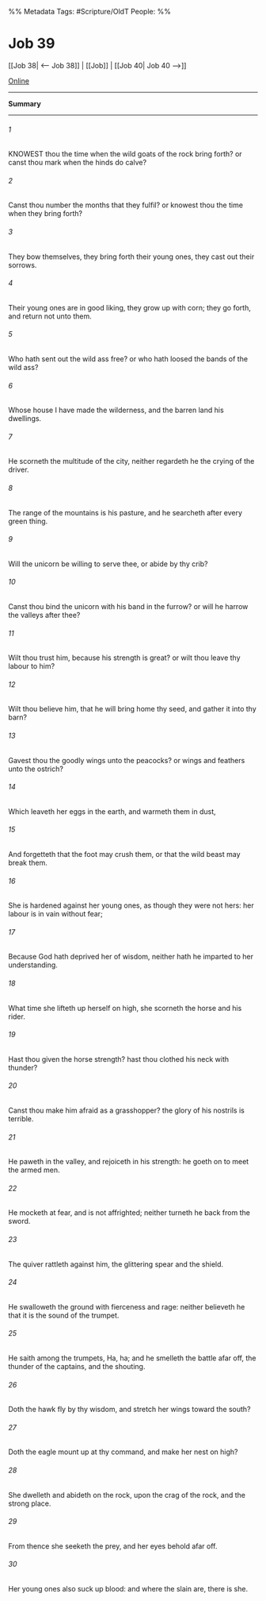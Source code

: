 

%% Metadata
Tags: #Scripture/OldT
People: 
%%
# Job 39
[[Job 38| <-- Job 38]] | [[Job]] | [[Job 40| Job 40 -->]]

[Online](https://churchofjesuschrist.org/study/scriptures/ot/job/39?lang=eng)

---
__Summary__



---

###### 1
KNOWEST thou the time when the wild goats of the rock bring forth?  or canst thou mark when the hinds do calve?
###### 2
Canst thou number the months that they fulfil?  or knowest thou the time when they bring forth?
###### 3
They bow themselves, they bring forth their young ones, they cast out their sorrows.
###### 4
Their young ones are in good liking, they grow up with corn; they go forth, and return not unto them.
###### 5
Who hath sent out the wild ass free?  or who hath loosed the bands of the wild ass?
###### 6
Whose house I have made the wilderness, and the barren land his dwellings.
###### 7
He scorneth the multitude of the city, neither regardeth he the crying of the driver.
###### 8
The range of the mountains is his pasture, and he searcheth after every green thing.
###### 9
Will the unicorn be willing to serve thee, or abide by thy crib?
###### 10
Canst thou bind the unicorn with his band in the furrow?  or will he harrow the valleys after thee?
###### 11
Wilt thou trust him, because his strength is great?  or wilt thou leave thy labour to him?
###### 12
Wilt thou believe him, that he will bring home thy seed, and gather it into thy barn?
###### 13
Gavest thou the goodly wings unto the peacocks?  or wings and feathers unto the ostrich?
###### 14
Which leaveth her eggs in the earth, and warmeth them in dust,
###### 15
And forgetteth that the foot may crush them, or that the wild beast may break them.
###### 16
She is hardened against her young ones, as though they were not hers: her labour is in vain without fear;
###### 17
Because God hath deprived her of wisdom, neither hath he imparted to her understanding.
###### 18
What time she lifteth up herself on high, she scorneth the horse and his rider.
###### 19
Hast thou given the horse strength?  hast thou clothed his neck with thunder?
###### 20
Canst thou make him afraid as a grasshopper?  the glory of his nostrils is terrible.
###### 21
He paweth in the valley, and rejoiceth in his strength: he goeth on to meet the armed men.
###### 22
He mocketh at fear, and is not affrighted; neither turneth he back from the sword.
###### 23
The quiver rattleth against him, the glittering spear and the shield.
###### 24
He swalloweth the ground with fierceness and rage: neither believeth he that it is the sound of the trumpet.
###### 25
He saith among the trumpets, Ha, ha; and he smelleth the battle afar off, the thunder of the captains, and the shouting.
###### 26
Doth the hawk fly by thy wisdom, and stretch her wings toward the south?
###### 27
Doth the eagle mount up at thy command, and make her nest on high?
###### 28
She dwelleth and abideth on the rock, upon the crag of the rock, and the strong place.
###### 29
From thence she seeketh the prey, and her eyes behold afar off.
###### 30
Her young ones also suck up blood: and where the slain are, there is she.



